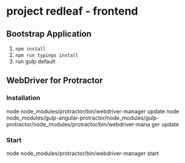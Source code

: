 # project redleaf - frontend

## Bootstrap Application

1. `npm install`
2. `npm run typings install`
3. run gulp default

## WebDriver for Protractor
### Installation
node node_modules/protractor/bin/webdriver-manager update
node node_modules/gulp-angular-protractor/node_modules/gulp-protractor/node_modules/protractor/bin/webdriver-mana
ger update

### Start
node node_modules/protractor/bin/webdriver-manager start